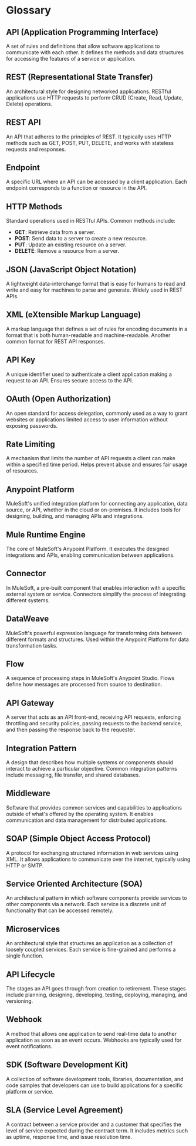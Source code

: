 # Glossary

## API (Application Programming Interface)
A set of rules and definitions that allow software applications to communicate with each other. It defines the methods and data structures for accessing the features of a service or application.

## REST (Representational State Transfer)
An architectural style for designing networked applications. RESTful applications use HTTP requests to perform CRUD (Create, Read, Update, Delete) operations.

## REST API
An API that adheres to the principles of REST. It typically uses HTTP methods such as GET, POST, PUT, DELETE, and works with stateless requests and responses.

## Endpoint
A specific URL where an API can be accessed by a client application. Each endpoint corresponds to a function or resource in the API.

## HTTP Methods
Standard operations used in RESTful APIs. Common methods include:
- **GET**: Retrieve data from a server.
- **POST**: Send data to a server to create a new resource.
- **PUT**: Update an existing resource on a server.
- **DELETE**: Remove a resource from a server.

## JSON (JavaScript Object Notation)
A lightweight data-interchange format that is easy for humans to read and write and easy for machines to parse and generate. Widely used in REST APIs.

## XML (eXtensible Markup Language)
A markup language that defines a set of rules for encoding documents in a format that is both human-readable and machine-readable. Another common format for REST API responses.

## API Key
A unique identifier used to authenticate a client application making a request to an API. Ensures secure access to the API.

## OAuth (Open Authorization)
An open standard for access delegation, commonly used as a way to grant websites or applications limited access to user information without exposing passwords.

## Rate Limiting
A mechanism that limits the number of API requests a client can make within a specified time period. Helps prevent abuse and ensures fair usage of resources.

## Anypoint Platform
MuleSoft's unified integration platform for connecting any application, data source, or API, whether in the cloud or on-premises. It includes tools for designing, building, and managing APIs and integrations.

## Mule Runtime Engine
The core of MuleSoft's Anypoint Platform. It executes the designed integrations and APIs, enabling communication between applications.

## Connector
In MuleSoft, a pre-built component that enables interaction with a specific external system or service. Connectors simplify the process of integrating different systems.

## DataWeave
MuleSoft's powerful expression language for transforming data between different formats and structures. Used within the Anypoint Platform for data transformation tasks.

## Flow
A sequence of processing steps in MuleSoft's Anypoint Studio. Flows define how messages are processed from source to destination.

## API Gateway
A server that acts as an API front-end, receiving API requests, enforcing throttling and security policies, passing requests to the backend service, and then passing the response back to the requester.

## Integration Pattern
A design that describes how multiple systems or components should interact to achieve a particular objective. Common integration patterns include messaging, file transfer, and shared databases.

## Middleware
Software that provides common services and capabilities to applications outside of what's offered by the operating system. It enables communication and data management for distributed applications.

## SOAP (Simple Object Access Protocol)
A protocol for exchanging structured information in web services using XML. It allows applications to communicate over the internet, typically using HTTP or SMTP.

## Service Oriented Architecture (SOA)
An architectural pattern in which software components provide services to other components via a network. Each service is a discrete unit of functionality that can be accessed remotely.

## Microservices
An architectural style that structures an application as a collection of loosely coupled services. Each service is fine-grained and performs a single function.

## API Lifecycle
The stages an API goes through from creation to retirement. These stages include planning, designing, developing, testing, deploying, managing, and versioning.

## Webhook
A method that allows one application to send real-time data to another application as soon as an event occurs. Webhooks are typically used for event notifications.

## SDK (Software Development Kit)
A collection of software development tools, libraries, documentation, and code samples that developers can use to build applications for a specific platform or service.

## SLA (Service Level Agreement)
A contract between a service provider and a customer that specifies the level of service expected during the contract term. It includes metrics such as uptime, response time, and issue resolution time.

